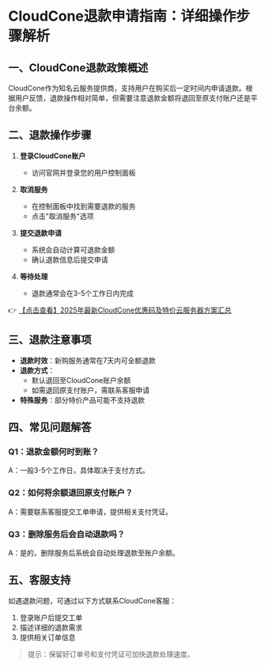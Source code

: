 # CloudCone退款申请指南：详细操作步骤解析

## 一、CloudCone退款政策概述
CloudCone作为知名云服务提供商，支持用户在购买后一定时间内申请退款。根据用户反馈，退款操作相对简单，但需要注意退款金额将退回至原支付账户还是平台余额。

## 二、退款操作步骤
1. **登录CloudCone账户**
   - 访问官网并登录您的用户控制面板

2. **取消服务**
   - 在控制面板中找到需要退款的服务
   - 点击"取消服务"选项

3. **提交退款申请**
   - 系统会自动计算可退款金额
   - 确认退款信息后提交申请

4. **等待处理**
   - 退款通常会在3-5个工作日内完成

👉 [【点击查看】2025年最新CloudCone优惠码及特价云服务器方案汇总](https://bit.ly/Cloudcone)

## 三、退款注意事项
- **退款时效**：新购服务通常在7天内可全额退款
- **退款方式**：
  - 默认退回至CloudCone账户余额
  - 如需退回原支付账户，需联系客服申请
- **特殊服务**：部分特价产品可能不支持退款

## 四、常见问题解答
### Q1：退款金额何时到账？
A：一般3-5个工作日，具体取决于支付方式。

### Q2：如何将余额退回原支付账户？
A：需要联系客服提交工单申请，提供相关支付凭证。

### Q3：删除服务后会自动退款吗？
A：是的，删除服务后系统会自动处理退款至账户余额。

## 五、客服支持
如遇退款问题，可通过以下方式联系CloudCone客服：
1. 登录账户后提交工单
2. 描述详细的退款需求
3. 提供相关订单信息

> 提示：保留好订单号和支付凭证可加快退款处理速度。
